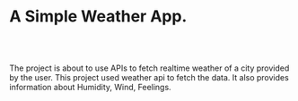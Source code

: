 <h1> A Simple Weather App.</h1>
<br>
<br>
<p>The project is about to use APIs to fetch realtime weather of a city provided by the user. This project used weather api to fetch the data. It also provides information about Humidity, Wind, Feelings.</p>
